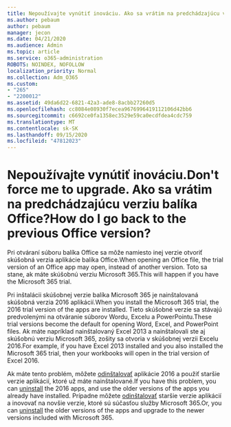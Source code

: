 ```yaml
---
title: Nepoužívajte vynútiť inováciu. Ako sa vrátim na predchádzajúcu verziu balíka Office?
ms.author: pebaum
author: pebaum
manager: jecon
ms.date: 04/21/2020
ms.audience: Admin
ms.topic: article
ms.service: o365-administration
ROBOTS: NOINDEX, NOFOLLOW
localization_priority: Normal
ms.collection: Adm_O365
ms.custom:
- "265"
- "2200012"
ms.assetid: 49da6d22-6821-42a3-ade8-8acbb27260d5
ms.openlocfilehash: cc8084e08930f7ecea9676996419112106d42bb6
ms.sourcegitcommit: c6692ce0fa1358ec3529e59ca0ecdfdea4cdc759
ms.translationtype: MT
ms.contentlocale: sk-SK
ms.lasthandoff: 09/15/2020
ms.locfileid: "47812023"
---
```

# <a name="dont-force-me-to-upgrade-how-do-i-go-back-to-the-previous-office-version"></a><span data-ttu-id="f2580-103">Nepoužívajte vynútiť inováciu.</span><span class="sxs-lookup"><span data-stu-id="f2580-103">Don't force me to upgrade.</span></span> <span data-ttu-id="f2580-104">Ako sa vrátim na predchádzajúcu verziu balíka Office?</span><span class="sxs-lookup"><span data-stu-id="f2580-104">How do I go back to the previous Office version?</span></span>

<span data-ttu-id="f2580-105">Pri otváraní súboru balíka Office sa môže namiesto inej verzie otvoriť skúšobná verzia aplikácie balíka Office.</span><span class="sxs-lookup"><span data-stu-id="f2580-105">When opening an Office file, the trial version of an Office app may open, instead of another version.</span></span> <span data-ttu-id="f2580-106">Toto sa stane, ak máte skúšobnú verziu Microsoft 365.</span><span class="sxs-lookup"><span data-stu-id="f2580-106">This will happen if you have the Microsoft 365 trial.</span></span>
  
<span data-ttu-id="f2580-107">Pri inštalácii skúšobnej verzie balíka Microsoft 365 je nainštalovaná skúšobná verzia 2016 aplikácií.</span><span class="sxs-lookup"><span data-stu-id="f2580-107">When you install the Microsoft 365 trial, the 2016 trial version of the apps are installed.</span></span> <span data-ttu-id="f2580-108">Tieto skúšobné verzie sa stávajú predvolenými na otváranie súborov Wordu, Excelu a PowerPointu.</span><span class="sxs-lookup"><span data-stu-id="f2580-108">These trial versions become the default for opening Word, Excel, and PowerPoint files.</span></span> <span data-ttu-id="f2580-109">Ak máte napríklad nainštalovaný Excel 2013 a nainštalovali ste aj skúšobnú verziu Microsoft 365, zošity sa otvoria v skúšobnej verzii Excelu 2016.</span><span class="sxs-lookup"><span data-stu-id="f2580-109">For example, if you have Excel 2013 installed and you also installed the Microsoft 365 trial, then your workbooks will open in the trial version of Excel 2016.</span></span>
  
<span data-ttu-id="f2580-110">Ak máte tento problém, môžete [odinštalovať](https://support.office.com/article/9dd49b83-264a-477a-8fcc-2fdf5dbf61d8.aspx) aplikácie 2016 a použiť staršie verzie aplikácií, ktoré už máte nainštalované.</span><span class="sxs-lookup"><span data-stu-id="f2580-110">If you have this problem, you can [uninstall](https://support.office.com/article/9dd49b83-264a-477a-8fcc-2fdf5dbf61d8.aspx) the 2016 apps, and use the older versions of the apps you already have installed.</span></span> <span data-ttu-id="f2580-111">Prípadne môžete [odinštalovať](https://support.office.com/article/9dd49b83-264a-477a-8fcc-2fdf5dbf61d8.aspx) staršie verzie aplikácií a inovovať na novšie verzie, ktoré sú súčasťou služby Microsoft 365.</span><span class="sxs-lookup"><span data-stu-id="f2580-111">Or, you can [uninstall](https://support.office.com/article/9dd49b83-264a-477a-8fcc-2fdf5dbf61d8.aspx) the older versions of the apps and upgrade to the newer versions included with Microsoft 365.</span></span>
